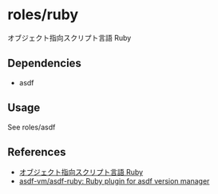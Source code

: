 # roles/ruby
オブジェクト指向スクリプト言語 Ruby



## Dependencies
- asdf



## Usage
See roles/asdf



## References
- [オブジェクト指向スクリプト言語 Ruby](https://www.ruby-lang.org/ja/)
- [asdf-vm/asdf-ruby: Ruby plugin for asdf version manager](https://github.com/asdf-vm/asdf-ruby)

